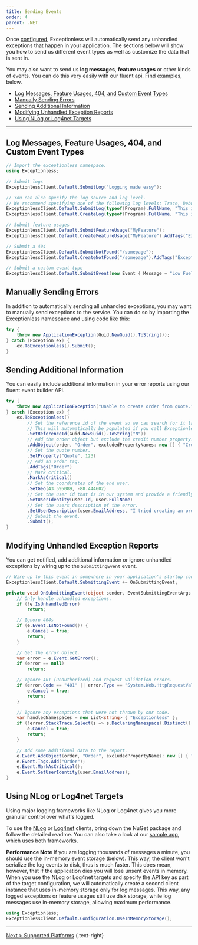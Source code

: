 ```yaml
---
title: Sending Events
order: 4
parent: .NET
---
```

Once [configured](configuration.md), Exceptionless will automatically send any unhandled exceptions that happen in your application. The sections below will show you how to send us different event types as well as customize the data that is sent in.

You may also want to send us **log messages**, **feature usages** or other kinds of events. You can do this very easily with our fluent api. Find examples, below.

- [Log Messages, Feature Usages, 404, and Custom Event Types](#log-messages-feature-usages-404-and-custom-event-types)
- [Manually Sending Errors](#manually-sending-errors)
- [Sending Additional Information](#sending-additional-information)
- [Modifying Unhandled Exception Reports](#modifying-unhandled-exception-reports)
- [Using NLog or Log4net Targets](#using-nlog-or-log4net-targets)

***

## Log Messages, Feature Usages, 404, and Custom Event Types

```csharp
// Import the exceptionless namespace.
using Exceptionless;

// Submit logs
ExceptionlessClient.Default.SubmitLog("Logging made easy");

// You can also specify the log source and log level.
// We recommend specifying one of the following log levels: Trace, Debug, Info, Warn, Error
ExceptionlessClient.Default.SubmitLog(typeof(Program).FullName, "This is so easy", "Info");
ExceptionlessClient.Default.CreateLog(typeof(Program).FullName, "This is so easy", "Info").AddTags("Exceptionless").Submit();

// Submit feature usages
ExceptionlessClient.Default.SubmitFeatureUsage("MyFeature");
ExceptionlessClient.Default.CreateFeatureUsage("MyFeature").AddTags("Exceptionless").Submit();

// Submit a 404
ExceptionlessClient.Default.SubmitNotFound("/somepage");
ExceptionlessClient.Default.CreateNotFound("/somepage").AddTags("Exceptionless").Submit();

// Submit a custom event type
ExceptionlessClient.Default.SubmitEvent(new Event { Message = "Low Fuel", Type = "racecar", Source = "Fuel System" });
```

## Manually Sending Errors

In addition to automatically sending all unhandled exceptions, you may want to manually send exceptions to the service. You can do so by importing the Exceptionless namespace and using code like this:

```csharp
try {
    throw new ApplicationException(Guid.NewGuid().ToString());
} catch (Exception ex) {
    ex.ToExceptionless().Submit();
}
```

## Sending Additional Information

You can easily include additional information in your error reports using our fluent event builder API.

```csharp
try {
    throw new ApplicationException("Unable to create order from quote.");
} catch (Exception ex) {
    ex.ToExceptionless()
        // Set the reference id of the event so we can search for it later (reference:id).
        // This will automatically be populated if you call ExceptionlessClient.Default.Configuration.UseReferenceIds();
        .SetReferenceId(Guid.NewGuid().ToString("N"))
        // Add the order object but exclude the credit number property.
        .AddObject(order, "Order", excludedPropertyNames: new [] { "CreditCardNumber" }, maxDepth: 2)
        // Set the quote number.
        .SetProperty("Quote", 123)
        // Add an order tag.
        .AddTags("Order")
        // Mark critical.
        .MarkAsCritical()
        // Set the coordinates of the end user.
        .SetGeo(43.595089, -88.444602)
        // Set the user id that is in our system and provide a friendly name.
        .SetUserIdentity(user.Id, user.FullName)
        // Set the users description of the error.
        .SetUserDescription(user.EmailAddress, "I tried creating an order from my saved quote.")
        // Submit the event.
        .Submit();
}
```

## Modifying Unhandled Exception Reports

You can get notified, add additional information or ignore unhandled exceptions by wiring up to the `SubmittingEvent` event.

```csharp
// Wire up to this event in somewhere in your application's startup code.
ExceptionlessClient.Default.SubmittingEvent += OnSubmittingEvent;

private void OnSubmittingEvent(object sender, EventSubmittingEventArgs e) {
    // Only handle unhandled exceptions.
    if (!e.IsUnhandledError)
        return;

    // Ignore 404s
    if (e.Event.IsNotFound()) {
        e.Cancel = true;
        return;
    }

    // Get the error object.
    var error = e.Event.GetError();
    if (error == null)
        return;

    // Ignore 401 (Unauthorized) and request validation errors.
    if (error.Code == "401" || error.Type == "System.Web.HttpRequestValidationException") {
        e.Cancel = true;
        return;
    }

    // Ignore any exceptions that were not thrown by our code.
    var handledNamespaces = new List<string> { "Exceptionless" };
    if (!error.StackTrace.Select(s => s.DeclaringNamespace).Distinct().Any(ns => handledNamespaces.Any(ns.Contains))) {
        e.Cancel = true;
        return;
    }

    // Add some additional data to the report.
    e.Event.AddObject(order, "Order", excludedPropertyNames: new [] { "CreditCardNumber" }, maxDepth: 2);
    e.Event.Tags.Add("Order");
    e.Event.MarkAsCritical();
    e.Event.SetUserIdentity(user.EmailAddress);
}
```

## Using NLog or Log4net Targets

Using major logging frameworks like NLog or Log4net gives you more granular control over what's logged.

To use the [NLog](https://www.nuget.org/packages/exceptionless.nlog) or [Log4net](https://www.nuget.org/packages/exceptionless.log4net) clients, bring down the NuGet package and follow the detailed readme. You can also take a look at our [sample app](https://github.com/exceptionless/Exceptionless.Net/tree/master/samples/Exceptionless.SampleConsole), which uses both frameworks.

**Performance Note**
If you are logging thousands of messages a minute, you should use the in-memory event storage (below). This way, the client won't serialize the log events to disk, thus is much faster. This does mean, however, that if the application dies you will lose unsent events in memory. When you use the NLog or Log4net targets and specify the API key as part of the target configuration, we will automatically create a second client instance that uses in-memory storage only for log messages. This way, any logged exceptions or feature usages still use disk storage, while log messages use in-memory storage, allowing maximum performance.

```csharp
using Exceptionless;
ExceptionlessClient.Default.Configuration.UseInMemoryStorage();
```

---

[Next > Supported Platforms](supported-platforms.md) {.text-right}
